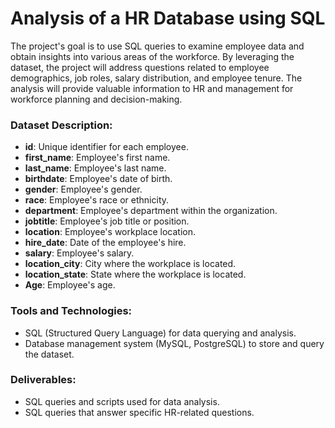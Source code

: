 # Analysis of a HR Database using SQL

The project's goal is to use SQL queries to examine employee data and obtain insights into various areas of the workforce. By leveraging the dataset, the project will address questions related to employee demographics, job roles, salary distribution, and employee tenure. The analysis will provide valuable information to HR and management for workforce planning and decision-making.

### Dataset Description:

* **id**:  Unique identifier for each employee.
* **first_name**:  Employee's first name.
* **last_name**:  Employee's last name.
* **birthdate**:  Employee's date of birth.
* **gender**:  Employee's gender.
* **race**:  Employee's race or ethnicity.
* **department**:  Employee's department within the organization.
* **jobtitle**:  Employee's job title or position.
* **location**:  Employee's workplace location.
* **hire_date**:  Date of the employee's hire.
* **salary**:  Employee's salary.
* **location_city**:  City where the workplace is located.
* **location_state**:  State where the workplace is located.
* **Age**:  Employee's age.

### Tools and Technologies:

* SQL (Structured Query Language) for data querying and analysis.
* Database management system (MySQL, PostgreSQL) to store and query the dataset.

### Deliverables:

* SQL queries and scripts used for data analysis.
* SQL queries that answer specific HR-related questions.
